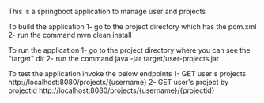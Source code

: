 This is a springboot application to manage user and projects

To build the application
1- go to the project directory which has the pom.xml
2- run the command mvn clean install

To run the application
1- go to the project directory where you can see the "target" dir
2- run the command    java -jar target/user-projects.jar


To test the application invoke the below endpoints 
1- GET user's projects             http://localhost:8080/projects/{username}
2- GET user's project by projectid http://localhost:8080/projects/{username}/{projectid}

